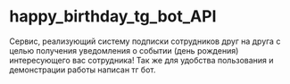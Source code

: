 # happy_birthday_tg_bot_API
Сервис, реализующий систему подписки сотрудников друг на друга с целью получения уведомления о событии (день рождения) интересующего вас сотрудника! Так же для удобства пользования и демонстрации работы написан тг бот.


